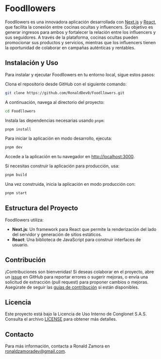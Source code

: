 # Foodllowers

Foodllowers es una innovadora aplicación desarrollada con [Next.js](https://nextjs.org/) y [React](https://reactjs.org/), que facilita la conexión entre cocinas ocultas y influencers. Su objetivo es generar ingresos para ambos y fortalecer la relación entre los influencers y sus seguidores. A través de la plataforma, cocinas ocultas pueden promocionar sus productos y servicios, mientras que los influencers tienen la oportunidad de colaborar en campañas auténticas y rentables.

## Instalación y Uso

Para instalar y ejecutar Foodllowers en tu entorno local, sigue estos pasos:

Clona el repositorio desde GitHub con el siguiente comando:

```bash
git clone https://github.com/RonaldDev0/Foodllowers.git
```

A continuación, navega al directorio del proyecto:

```bash
cd Foodllowers
```

Instala las dependencias necesarias usando `pnpm`:

```bash
pnpm install
```

Para iniciar la aplicación en modo desarrollo, ejecuta:

```bash
pnpm dev
```

Accede a la aplicación en tu navegador en [http://localhost:3000](http://localhost:3000).

Si necesitas construir la aplicación para producción, usa:

```bash
pnpm build
```

Una vez construida, inicia la aplicación en modo producción con:

```bash
pnpm start
```

## Estructura del Proyecto

Foodllowers utiliza:

- **Next.js**: Un framework para React que permite la renderización del lado del servidor y generación de sitios estáticos.
- **React**: Una biblioteca de JavaScript para construir interfaces de usuario.

## Contribución

¡Contribuciones son bienvenidas! Si deseas colaborar en el proyecto, abre un [issue](https://github.com/RonaldDev0/Foodllowers/issues) en GitHub para reportar errores o sugerir mejoras, o envía una solicitud de extracción (pull request) para proponer cambios o mejoras. Asegúrate de seguir las [guías de contribución](CONTRIBUTING.md) si están disponibles.

## Licencia

Este proyecto está bajo la Licencia de Uso Interno de Conglonet S.A.S. Consulta el archivo [LICENSE](./LICENSE) para obtener más detalles.

## Contacto

Para más información, contacta a Ronald Zamora en [ronaldzamoradev@gmail.com](mailto:ronaldzamoradev@gmail.com).
